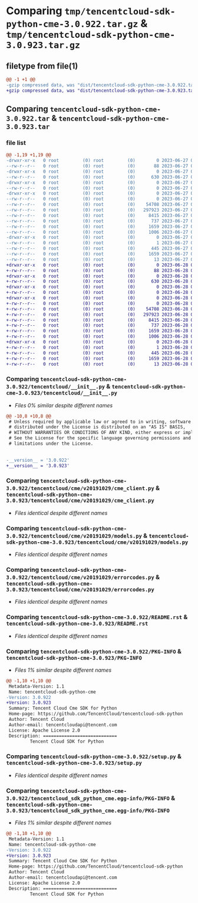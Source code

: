 # Comparing `tmp/tencentcloud-sdk-python-cme-3.0.922.tar.gz` & `tmp/tencentcloud-sdk-python-cme-3.0.923.tar.gz`

## filetype from file(1)

```diff
@@ -1 +1 @@
-gzip compressed data, was "dist/tencentcloud-sdk-python-cme-3.0.922.tar", last modified: Tue Jun 27 00:21:15 2023, max compression
+gzip compressed data, was "dist/tencentcloud-sdk-python-cme-3.0.923.tar", last modified: Wed Jun 28 00:23:24 2023, max compression
```

## Comparing `tencentcloud-sdk-python-cme-3.0.922.tar` & `tencentcloud-sdk-python-cme-3.0.923.tar`

### file list

```diff
@@ -1,19 +1,19 @@
-drwxr-xr-x   0 root         (0) root         (0)        0 2023-06-27 00:21:15.000000 tencentcloud-sdk-python-cme-3.0.922/
--rw-r--r--   0 root         (0) root         (0)       88 2023-06-27 00:21:15.000000 tencentcloud-sdk-python-cme-3.0.922/setup.cfg
-drwxr-xr-x   0 root         (0) root         (0)        0 2023-06-27 00:21:15.000000 tencentcloud-sdk-python-cme-3.0.922/tencentcloud/
--rw-r--r--   0 root         (0) root         (0)      630 2023-06-27 00:21:15.000000 tencentcloud-sdk-python-cme-3.0.922/tencentcloud/__init__.py
-drwxr-xr-x   0 root         (0) root         (0)        0 2023-06-27 00:21:15.000000 tencentcloud-sdk-python-cme-3.0.922/tencentcloud/cme/
--rw-r--r--   0 root         (0) root         (0)        0 2023-06-27 00:21:15.000000 tencentcloud-sdk-python-cme-3.0.922/tencentcloud/cme/__init__.py
-drwxr-xr-x   0 root         (0) root         (0)        0 2023-06-27 00:21:15.000000 tencentcloud-sdk-python-cme-3.0.922/tencentcloud/cme/v20191029/
--rw-r--r--   0 root         (0) root         (0)        0 2023-06-27 00:21:15.000000 tencentcloud-sdk-python-cme-3.0.922/tencentcloud/cme/v20191029/__init__.py
--rw-r--r--   0 root         (0) root         (0)    54708 2023-06-27 00:21:15.000000 tencentcloud-sdk-python-cme-3.0.922/tencentcloud/cme/v20191029/cme_client.py
--rw-r--r--   0 root         (0) root         (0)   297923 2023-06-27 00:21:15.000000 tencentcloud-sdk-python-cme-3.0.922/tencentcloud/cme/v20191029/models.py
--rw-r--r--   0 root         (0) root         (0)     8415 2023-06-27 00:21:15.000000 tencentcloud-sdk-python-cme-3.0.922/tencentcloud/cme/v20191029/errorcodes.py
--rw-r--r--   0 root         (0) root         (0)      737 2023-06-27 00:21:15.000000 tencentcloud-sdk-python-cme-3.0.922/README.rst
--rw-r--r--   0 root         (0) root         (0)     1659 2023-06-27 00:21:15.000000 tencentcloud-sdk-python-cme-3.0.922/PKG-INFO
--rw-r--r--   0 root         (0) root         (0)     1006 2023-06-27 00:21:15.000000 tencentcloud-sdk-python-cme-3.0.922/setup.py
-drwxr-xr-x   0 root         (0) root         (0)        0 2023-06-27 00:21:15.000000 tencentcloud-sdk-python-cme-3.0.922/tencentcloud_sdk_python_cme.egg-info/
--rw-r--r--   0 root         (0) root         (0)        1 2023-06-27 00:21:15.000000 tencentcloud-sdk-python-cme-3.0.922/tencentcloud_sdk_python_cme.egg-info/dependency_links.txt
--rw-r--r--   0 root         (0) root         (0)      445 2023-06-27 00:21:15.000000 tencentcloud-sdk-python-cme-3.0.922/tencentcloud_sdk_python_cme.egg-info/SOURCES.txt
--rw-r--r--   0 root         (0) root         (0)     1659 2023-06-27 00:21:15.000000 tencentcloud-sdk-python-cme-3.0.922/tencentcloud_sdk_python_cme.egg-info/PKG-INFO
--rw-r--r--   0 root         (0) root         (0)       13 2023-06-27 00:21:15.000000 tencentcloud-sdk-python-cme-3.0.922/tencentcloud_sdk_python_cme.egg-info/top_level.txt
+drwxr-xr-x   0 root         (0) root         (0)        0 2023-06-28 00:23:24.000000 tencentcloud-sdk-python-cme-3.0.923/
+-rw-r--r--   0 root         (0) root         (0)       88 2023-06-28 00:23:24.000000 tencentcloud-sdk-python-cme-3.0.923/setup.cfg
+drwxr-xr-x   0 root         (0) root         (0)        0 2023-06-28 00:23:24.000000 tencentcloud-sdk-python-cme-3.0.923/tencentcloud/
+-rw-r--r--   0 root         (0) root         (0)      630 2023-06-28 00:23:24.000000 tencentcloud-sdk-python-cme-3.0.923/tencentcloud/__init__.py
+drwxr-xr-x   0 root         (0) root         (0)        0 2023-06-28 00:23:24.000000 tencentcloud-sdk-python-cme-3.0.923/tencentcloud/cme/
+-rw-r--r--   0 root         (0) root         (0)        0 2023-06-28 00:23:24.000000 tencentcloud-sdk-python-cme-3.0.923/tencentcloud/cme/__init__.py
+drwxr-xr-x   0 root         (0) root         (0)        0 2023-06-28 00:23:24.000000 tencentcloud-sdk-python-cme-3.0.923/tencentcloud/cme/v20191029/
+-rw-r--r--   0 root         (0) root         (0)        0 2023-06-28 00:23:24.000000 tencentcloud-sdk-python-cme-3.0.923/tencentcloud/cme/v20191029/__init__.py
+-rw-r--r--   0 root         (0) root         (0)    54708 2023-06-28 00:23:24.000000 tencentcloud-sdk-python-cme-3.0.923/tencentcloud/cme/v20191029/cme_client.py
+-rw-r--r--   0 root         (0) root         (0)   297923 2023-06-28 00:23:24.000000 tencentcloud-sdk-python-cme-3.0.923/tencentcloud/cme/v20191029/models.py
+-rw-r--r--   0 root         (0) root         (0)     8415 2023-06-28 00:23:24.000000 tencentcloud-sdk-python-cme-3.0.923/tencentcloud/cme/v20191029/errorcodes.py
+-rw-r--r--   0 root         (0) root         (0)      737 2023-06-28 00:23:24.000000 tencentcloud-sdk-python-cme-3.0.923/README.rst
+-rw-r--r--   0 root         (0) root         (0)     1659 2023-06-28 00:23:24.000000 tencentcloud-sdk-python-cme-3.0.923/PKG-INFO
+-rw-r--r--   0 root         (0) root         (0)     1006 2023-06-28 00:23:24.000000 tencentcloud-sdk-python-cme-3.0.923/setup.py
+drwxr-xr-x   0 root         (0) root         (0)        0 2023-06-28 00:23:24.000000 tencentcloud-sdk-python-cme-3.0.923/tencentcloud_sdk_python_cme.egg-info/
+-rw-r--r--   0 root         (0) root         (0)        1 2023-06-28 00:23:24.000000 tencentcloud-sdk-python-cme-3.0.923/tencentcloud_sdk_python_cme.egg-info/dependency_links.txt
+-rw-r--r--   0 root         (0) root         (0)      445 2023-06-28 00:23:24.000000 tencentcloud-sdk-python-cme-3.0.923/tencentcloud_sdk_python_cme.egg-info/SOURCES.txt
+-rw-r--r--   0 root         (0) root         (0)     1659 2023-06-28 00:23:24.000000 tencentcloud-sdk-python-cme-3.0.923/tencentcloud_sdk_python_cme.egg-info/PKG-INFO
+-rw-r--r--   0 root         (0) root         (0)       13 2023-06-28 00:23:24.000000 tencentcloud-sdk-python-cme-3.0.923/tencentcloud_sdk_python_cme.egg-info/top_level.txt
```

### Comparing `tencentcloud-sdk-python-cme-3.0.922/tencentcloud/__init__.py` & `tencentcloud-sdk-python-cme-3.0.923/tencentcloud/__init__.py`

 * *Files 0% similar despite different names*

```diff
@@ -10,8 +10,8 @@
 # Unless required by applicable law or agreed to in writing, software
 # distributed under the License is distributed on an "AS IS" BASIS,
 # WITHOUT WARRANTIES OR CONDITIONS OF ANY KIND, either express or implied.
 # See the License for the specific language governing permissions and
 # limitations under the License.
 
 
-__version__ = '3.0.922'
+__version__ = '3.0.923'
```

### Comparing `tencentcloud-sdk-python-cme-3.0.922/tencentcloud/cme/v20191029/cme_client.py` & `tencentcloud-sdk-python-cme-3.0.923/tencentcloud/cme/v20191029/cme_client.py`

 * *Files identical despite different names*

### Comparing `tencentcloud-sdk-python-cme-3.0.922/tencentcloud/cme/v20191029/models.py` & `tencentcloud-sdk-python-cme-3.0.923/tencentcloud/cme/v20191029/models.py`

 * *Files identical despite different names*

### Comparing `tencentcloud-sdk-python-cme-3.0.922/tencentcloud/cme/v20191029/errorcodes.py` & `tencentcloud-sdk-python-cme-3.0.923/tencentcloud/cme/v20191029/errorcodes.py`

 * *Files identical despite different names*

### Comparing `tencentcloud-sdk-python-cme-3.0.922/README.rst` & `tencentcloud-sdk-python-cme-3.0.923/README.rst`

 * *Files identical despite different names*

### Comparing `tencentcloud-sdk-python-cme-3.0.922/PKG-INFO` & `tencentcloud-sdk-python-cme-3.0.923/PKG-INFO`

 * *Files 1% similar despite different names*

```diff
@@ -1,10 +1,10 @@
 Metadata-Version: 1.1
 Name: tencentcloud-sdk-python-cme
-Version: 3.0.922
+Version: 3.0.923
 Summary: Tencent Cloud Cme SDK for Python
 Home-page: https://github.com/TencentCloud/tencentcloud-sdk-python
 Author: Tencent Cloud
 Author-email: tencentcloudapi@tencent.com
 License: Apache License 2.0
 Description: ============================
         Tencent Cloud SDK for Python
```

### Comparing `tencentcloud-sdk-python-cme-3.0.922/setup.py` & `tencentcloud-sdk-python-cme-3.0.923/setup.py`

 * *Files identical despite different names*

### Comparing `tencentcloud-sdk-python-cme-3.0.922/tencentcloud_sdk_python_cme.egg-info/PKG-INFO` & `tencentcloud-sdk-python-cme-3.0.923/tencentcloud_sdk_python_cme.egg-info/PKG-INFO`

 * *Files 1% similar despite different names*

```diff
@@ -1,10 +1,10 @@
 Metadata-Version: 1.1
 Name: tencentcloud-sdk-python-cme
-Version: 3.0.922
+Version: 3.0.923
 Summary: Tencent Cloud Cme SDK for Python
 Home-page: https://github.com/TencentCloud/tencentcloud-sdk-python
 Author: Tencent Cloud
 Author-email: tencentcloudapi@tencent.com
 License: Apache License 2.0
 Description: ============================
         Tencent Cloud SDK for Python
```


